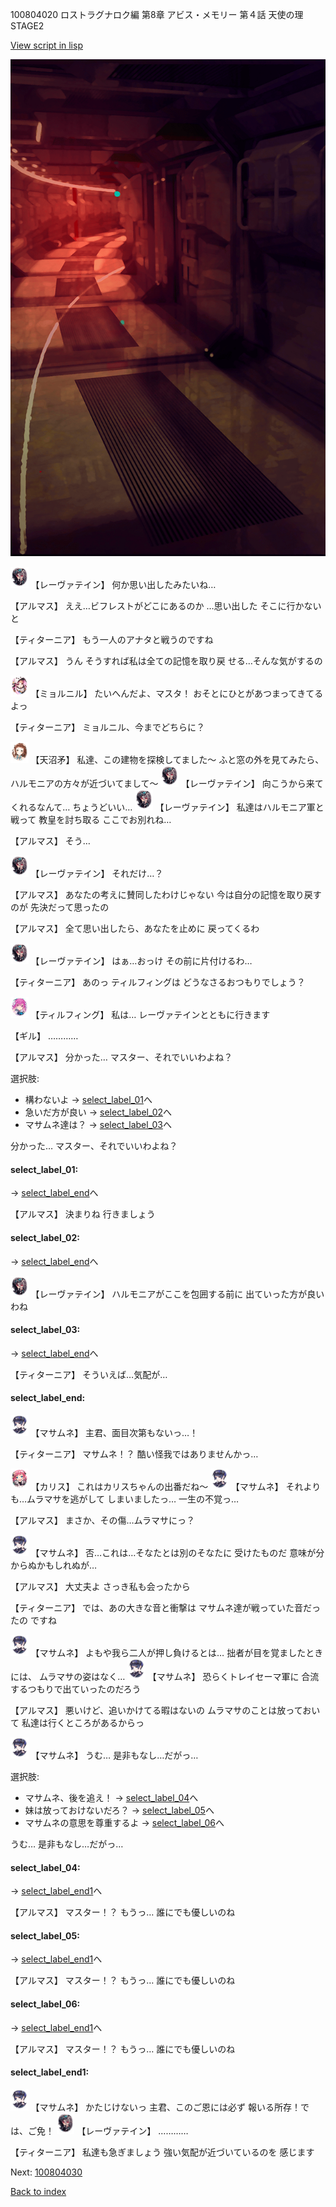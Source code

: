 100804020 ロストラグナロク編 第8章 アビス・メモリー 第４話 天使の理 STAGE2

[View script in lisp](../scripts/100804020.txt)

![red_corridor.png](../images/backgrounds/red_corridor.png)

<img src="../images/units/3100211.png" alt="3100211.png" height="34"/>
【レーヴァテイン】
何か思い出したみたいね…

【アルマス】
ええ…ビフレストがどこにあるのか
…思い出した
そこに行かないと

【ティターニア】
もう一人のアナタと戦うのですね

【アルマス】
うん
そうすれば私は全ての記憶を取り戻
せる…そんな気がするの

<img src="../images/units/3200111.png" alt="3200111.png" height="34"/>
【ミョルニル】
たいへんだよ、マスタ！
おそとにひとがあつまってきてるよっ

【ティターニア】
ミョルニル、今までどちらに？

<img src="../images/units/3300411.png" alt="3300411.png" height="34"/>
【天沼矛】
私達、この建物を探検してました～
ふと窓の外を見てみたら、
ハルモニアの方々が近づいてまして～

<img src="../images/units/3100211.png" alt="3100211.png" height="34"/>
【レーヴァテイン】
向こうから来てくれるなんて…
ちょうどいい…

<img src="../images/units/3100211.png" alt="3100211.png" height="34"/>
【レーヴァテイン】
私達はハルモニア軍と戦って
教皇を討ち取る
ここでお別れね…

【アルマス】
そう…

<img src="../images/units/3100211.png" alt="3100211.png" height="34"/>
【レーヴァテイン】
それだけ…？

【アルマス】
あなたの考えに賛同したわけじゃない
今は自分の記憶を取り戻すのが
先決だって思ったの

【アルマス】
全て思い出したら、あなたを止めに
戻ってくるわ

<img src="../images/units/3100211.png" alt="3100211.png" height="34"/>
【レーヴァテイン】
はぁ…おっけ
その前に片付けるわ…

【ティターニア】
あのっ
ティルフィングは
どうなさるおつもりでしょう？

<img src="../images/units/3101411.png" alt="3101411.png" height="34"/>
【ティルフィング】
私は…
レーヴァテインとともに行きます

【ギル】
…………

【アルマス】
分かった…
マスター、それでいいわよね？

選択肢:
- 構わないよ → [select_label_01](#select_label_01)へ
- 急いだ方が良い → [select_label_02](#select_label_02)へ
- マサムネ達は？ → [select_label_03](#select_label_03)へ

分かった…
マスター、それでいいわよね？

#### select_label_01:
 → [select_label_end](#select_label_end)へ

【アルマス】
決まりね
行きましょう

#### select_label_02:
 → [select_label_end](#select_label_end)へ

<img src="../images/units/3100211.png" alt="3100211.png" height="34"/>
【レーヴァテイン】
ハルモニアがここを包囲する前に
出ていった方が良いわね

#### select_label_03:
 → [select_label_end](#select_label_end)へ

【ティターニア】
そういえば…気配が…

#### select_label_end:

<img src="../images/units/3100111.png" alt="3100111.png" height="34"/>
【マサムネ】
主君、面目次第もないっ…！

【ティターニア】
マサムネ！？
酷い怪我ではありませんかっ…

<img src="../images/units/3602511.png" alt="3602511.png" height="34"/>
【カリス】
これはカリスちゃんの出番だね～

<img src="../images/units/3100111.png" alt="3100111.png" height="34"/>
【マサムネ】
それよりも…ムラマサを逃がして
しまいましたっ…
一生の不覚っ…

【アルマス】
まさか、その傷…ムラマサにっ？

<img src="../images/units/3100111.png" alt="3100111.png" height="34"/>
【マサムネ】
否…これは…そなたとは別のそなたに
受けたものだ
意味が分からぬかもしれぬが…

【アルマス】
大丈夫よ
さっき私も会ったから

【ティターニア】
では、あの大きな音と衝撃は
マサムネ達が戦っていた音だったの
ですね

<img src="../images/units/3100111.png" alt="3100111.png" height="34"/>
【マサムネ】
よもや我ら二人が押し負けるとは…
拙者が目を覚ましたときには、
ムラマサの姿はなく…

<img src="../images/units/3100111.png" alt="3100111.png" height="34"/>
【マサムネ】
恐らくトレイセーマ軍に
合流するつもりで出ていったのだろう

【アルマス】
悪いけど、追いかけてる暇はないの
ムラマサのことは放っておいて
私達は行くところがあるからっ

<img src="../images/units/3100111.png" alt="3100111.png" height="34"/>
【マサムネ】
うむ…
是非もなし…だがっ…

選択肢:
- マサムネ、後を追え！ → [select_label_04](#select_label_04)へ
- 妹は放っておけないだろ？ → [select_label_05](#select_label_05)へ
- マサムネの意思を尊重するよ → [select_label_06](#select_label_06)へ

うむ…
是非もなし…だがっ…

#### select_label_04:
 → [select_label_end1](#select_label_end1)へ

【アルマス】
マスター！？
もうっ…
誰にでも優しいのね

#### select_label_05:
 → [select_label_end1](#select_label_end1)へ

【アルマス】
マスター！？
もうっ…
誰にでも優しいのね

#### select_label_06:
 → [select_label_end1](#select_label_end1)へ

【アルマス】
マスター！？
もうっ…
誰にでも優しいのね

#### select_label_end1:

<img src="../images/units/3100111.png" alt="3100111.png" height="34"/>
【マサムネ】
かたじけないっ
主君、このご恩には必ず
報いる所存！では、ご免！

<img src="../images/units/3100211.png" alt="3100211.png" height="34"/>
【レーヴァテイン】
…………

【ティターニア】
私達も急ぎましょう
強い気配が近づいているのを
感じます

Next: [100804030](100804030.md)

[Back to index](index.md)
